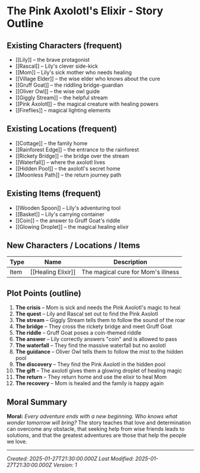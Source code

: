 # The Pink Axolotl's Elixir - Story Outline

## Existing Characters (frequent)
- [[Lily]] – the brave protagonist
- [[Rascal]] – Lily's clever side-kick
- [[Mom]] – Lily's sick mother who needs healing
- [[Village Elder]] – the wise elder who knows about the cure
- [[Gruff Goat]] – the riddling bridge-guardian
- [[Oliver Owl]] – the wise owl guide
- [[Giggly Stream]] – the helpful stream
- [[Pink Axolotl]] – the magical creature with healing powers
- [[Fireflies]] – magical lighting elements

## Existing Locations (frequent)
- [[Cottage]] – the family home
- [[Rainforest Edge]] – the entrance to the rainforest
- [[Rickety Bridge]] – the bridge over the stream
- [[Waterfall]] – where the axolotl lives
- [[Hidden Pool]] – the axolotl's secret home
- [[Moonless Path]] – the return journey path

## Existing Items (frequent)
- [[Wooden Spoon]] – Lily's adventuring tool
- [[Basket]] – Lily's carrying container
- [[Coin]] – the answer to Gruff Goat's riddle
- [[Glowing Droplet]] – the magical healing elixir

## New Characters / Locations / Items

| Type      | Name                      | Description                                                  |
| --------- | ------------------------- | ------------------------------------------------------------ |
| Item      | [[Healing Elixir]]        | The magical cure for Mom's illness                           |

## Plot Points (outline)
1. **The crisis** – Mom is sick and needs the Pink Axolotl's magic to heal
2. **The quest** – Lily and Rascal set out to find the Pink Axolotl
3. **The stream** – Giggly Stream tells them to follow the sound of the roar
4. **The bridge** – They cross the rickety bridge and meet Gruff Goat
5. **The riddle** – Gruff Goat poses a coin-themed riddle
6. **The answer** – Lily correctly answers "coin" and is allowed to pass
7. **The waterfall** – They find the massive waterfall but no axolotl
8. **The guidance** – Oliver Owl tells them to follow the mist to the hidden pool
9. **The discovery** – They find the Pink Axolotl in the hidden pool
10. **The gift** – The axolotl gives them a glowing droplet of healing magic
11. **The return** – They return home and use the elixir to heal Mom
12. **The recovery** – Mom is healed and the family is happy again

## Moral Summary
**Moral:** *Every adventure ends with a new beginning. Who knows what wonder tomorrow will bring?*
The story teaches that love and determination can overcome any obstacle, that seeking help from wise friends leads to solutions, and that the greatest adventures are those that help the people we love.

---
*Created: 2025-01-27T21:30:00.000Z*
*Last Modified: 2025-01-27T21:30:00.000Z*
*Version: 1*
